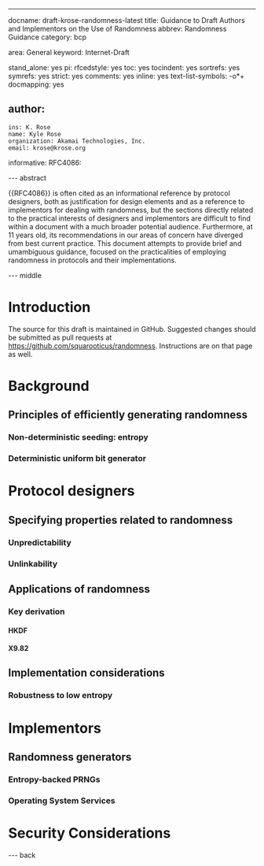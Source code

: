 ---
docname: draft-krose-randomness-latest
title: Guidance to Draft Authors and Implementors on the Use of Randomness
abbrev: Randomness Guidance
category: bcp

area: General
keyword: Internet-Draft

stand_alone: yes
pi:
    rfcedstyle: yes
    toc: yes
    tocindent: yes
    sortrefs: yes
    symrefs: yes
    strict: yes
    comments: yes
    inline: yes
    text-list-symbols: -o*+
    docmapping: yes

author:
 -
    ins: K. Rose
    name: Kyle Rose
    organization: Akamai Technologies, Inc.
    email: krose@krose.org

informative:
    RFC4086:

--- abstract

{{RFC4086}} is often cited as an informational reference by protocol designers,
both as justification for design elements and as a reference to implementors
for dealing with randomness, but the sections directly related to the practical
interests of designers and implementors are difficult to find within a document
with a much broader potential audience. Furthermore, at 11 years old, its
recommendations in our areas of concern have diverged from best current
practice. This document attempts to provide brief and umambiguous guidance,
focused on the practicalities of employing randomness in protocols and their
implementations.

--- middle

# Introduction

The source for this draft is maintained in GitHub. Suggested changes should be
submitted as pull requests at https://github.com/squarooticus/randomness.
Instructions are on that page as well.

# Background

## Principles of efficiently generating randomness

### Non-deterministic seeding: entropy

### Deterministic uniform bit generator

# Protocol designers

## Specifying properties related to randomness

### Unpredictability

### Unlinkability

## Applications of randomness

### Key derivation

#### HKDF

#### X9.82

## Implementation considerations

### Robustness to low entropy

# Implementors

## Randomness generators

### Entropy-backed PRNGs

### Operating System Services

# Security Considerations

--- back
